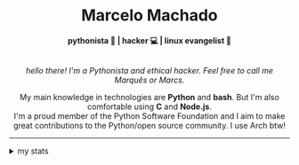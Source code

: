 <h1 align="center"> Marcelo Machado </h1> <!-- <img src="https://tryhackme-badges.s3.amazonaws.com/mmaachado.png" alt="TryHackMe"> -->
    
<div align="center">
<b>pythonista 🐍 | hacker 💻 | linux evangelist 🐧</b>
<br>
<br>

<i>hello there! I'm a Pythonista and ethical hacker. Feel free to call me Marquês or Marcs.</i>

<p>

My main knowledge in technologies are **Python** and **bash**. But I'm also comfortable using **C** and **Node.js**. <br/>
I'm a proud member of the Python Software Foundation and I aim to make great contributions to the Python/open source community. I use Arch btw!
</p>

</div>

---

<details closed>    
<summary>my stats</summary>

<!--START_SECTION:waka-->
**I'm an Early 🐤** 

```text
🌞 Morning    57 commits     ████░░░░░░░░░░░░░░░░░░░░░   15.57% 
🌆 Daytime    147 commits    ██████████░░░░░░░░░░░░░░░   40.16% 
🌃 Evening    149 commits    ██████████░░░░░░░░░░░░░░░   40.71% 
🌙 Night      13 commits     █░░░░░░░░░░░░░░░░░░░░░░░░   3.55%

```


📊 **This Week I Spent My Time On** 

```text
⌚︎ Time Zone: America/Sao_Paulo

💬 Programming Languages: 
Markdown                 3 hrs 16 mins       ███████████░░░░░░░░░░░░░░   47.11% 
Assembly                 1 hr 56 mins        ███████░░░░░░░░░░░░░░░░░░   28.0% 
Image (svg)              25 mins             █░░░░░░░░░░░░░░░░░░░░░░░░   6.13% 
JSON                     21 mins             █░░░░░░░░░░░░░░░░░░░░░░░░   5.14% 
CSS                      14 mins             ░░░░░░░░░░░░░░░░░░░░░░░░░   3.48%

🔥 Editors: 
Zed                      3 hrs 22 mins       ████████████░░░░░░░░░░░░░   48.65% 
VS Code                  2 hrs 22 mins       ████████░░░░░░░░░░░░░░░░░   34.09% 
Obsidian                 1 hr 11 mins        ████░░░░░░░░░░░░░░░░░░░░░   17.26%

💻 Operating System: 
Windows                  3 hrs 31 mins       ████████████░░░░░░░░░░░░░   50.75% 
Linux                    3 hrs 25 mins       ████████████░░░░░░░░░░░░░   49.25%

```


 Last Updated on 26/07/2025
<!--END_SECTION:waka-->

<!-- <div>
        <a target="_blank" rel="noopener noreferrer" href="https://github.com/mmaachado?tab=repositories"><img src="https://github-readme-stats.vercel.app/api/top-langs/?username=mmaachado&hide=html,css,swift,ruby&langs_count=6&hide_border=true&layout=compact&show_icons=true&line_height=10&theme=transparent&title_color=4a86d1&custom_title=favourite%20languages"
       alt="most used languages" align="right"></a>
     <a target="_blank" rel="noopener noreferrer" href="https://wakatime.com/@mmachado"><img width="400rem" src="https://github-readme-stats.vercel.app/api/wakatime?username=mmachado&theme=transparent&hide_border=true&hide=markdown,html,css,text,other,yaml,json,prolog,dart,docker,xml,gitconfig,TSQL&hide_title=true&line_height=50&langs_count=4&layout=default" alt="wakatime stats" align="left" /></a> 
        

</div>

 <img src="https://raw.githubusercontent.com/MicaelliMedeiros/micaellimedeiros/master/image/computer-illustration.png" min-width="400px" max-width="400px" width="400px" align="right" alt="computer-illustration.png"> -->
<!-- [![Buy me a coffee](https://img.shields.io/badge/Buy%20Me%20a%20Coffee-ffdd00?style=for-the-badge&logo=buy-me-a-coffee&logoColor=black)](https://www.buymeacoffee.com/anticodingclub) -->

</details>
